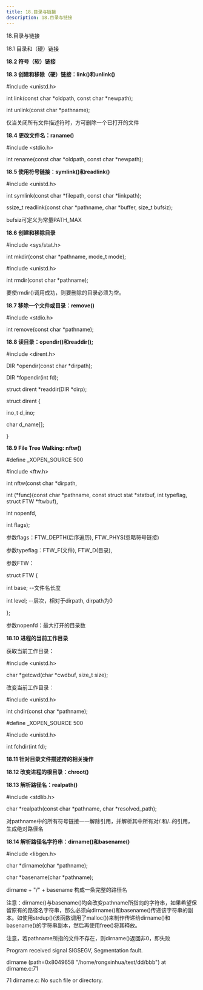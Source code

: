 ```yaml
---
title: 18.目录与链接
description: 18.目录与链接
---
```


18.目录与链接



18.1 目录和（硬）链接

 

**18.2 符号（软）链接**

 

**18.3 创建和移除（硬）链接：link()和unlink()**

\#include <unistd.h>

int link(const char *oldpath, const char *newpath);

int unlink(const char *pathname);

仅当关闭所有文件描述符时，方可删除一个已打开的文件

 

**18.4 更改文件名：raname()**

\#include <stdio.h>

int rename(const char *oldpath, const char *newpath);

 

**18.5 使用符号链接：symlink()和readlink()**

\#include <unistd.h>

int symlink(const char *filepath, const char *linkpath);

ssize_t readlink(const char *pathname, char *buffer, size_t bufsiz);

bufsiz可定义为常量PATH_MAX

 

**18.6 创建和移除目录**

\#include <sys/stat.h>

int mkdir(const char *pathname, mode_t mode);

\#include <unistd.h>

int rmdir(const char *pathname);

要使rmdir()调用成功，则要删除的目录必须为空。

 

**18.7 移除一个文件或目录：remove()**

\#include <stdio.h>

int remove(const char *pathname);

 

**18.8 读目录：opendir()和readdir();**

\#include <dirent.h>

DIR *opendir(const char *dirpath);

DIR *fopendir(int fd);

 

struct dirent *readdir(DIR *dirp);

struct dirent {

  ino_t d_ino;

  char d_name[];

} 

**18.9 File Tree Walking: nftw()**

\#define _XOPEN_SOURCE 500

\#include <ftw.h>

int nftw(const char *dirpath,

  int (*func)(const char *pathname, const struct stat *statbuf, int typeflag, struct FTW *ftwbuf),

  int nopenfd,

  int flags);

参数flags：FTW_DEPTH(后序遍历), FTW_PHYS(忽略符号链接)

参数typeflag：FTW_F(文件), FTW_D(目录),

参数FTW：

struct FTW {

  int base;  --文件名长度

  int level;  --层次，相对于dirpath, dirpath为0

};

参数nopenfd：最大打开的目录数

**18.10 进程的当前工作目录**

获取当前工作目录：

\#include <unistd.h>

char *getcwd(char *cwdbuf, size_t size);

改变当前工作目录：

\#include <unistd.h>

int chdir(const char *pathname);

\#define _XOPEN_SOURCE 500 

\#include <unistd.h>

int fchdir(int fd);

**18.11 针对目录文件描述符的相关操作**

**18.12 改变进程的根目录：chroot()**

**18.13 解析路径名：realpath()**

\#include <stdlib.h>

char *realpath(const char *pathname, char *resolved_path);

对pathname中的所有符号链接一一解除引用，并解析其中所有对/.和/..的引用，生成绝对路径名

**18.14 解析路径名字符串：dirname()和basename()**

\#include <libgen.h>

char *dirname(char *pathname);

char *basename(char *pathname);

dirname + "/" + basename 构成一条完整的路径名

注意：dirname()与basename()均会改变pathname所指向的字符串，如果希望保留原有的路径名字符串，那么必须向dirname()和basename()传递该字符串的副本。如使用strdup()(该函数调用了malloc())来制作传递给dirname()和basename()的字符串副本，然后再使用free()将其释放。

注意，若pathname所指的文件不存在，则dirname()返回非0，即失败

Program received signal SIGSEGV, Segmentation fault.

dirname (path=0x8049658 "/home/rongxinhua/test/dd/bbb") at dirname.c:71

71  dirname.c: No such file or directory.

 